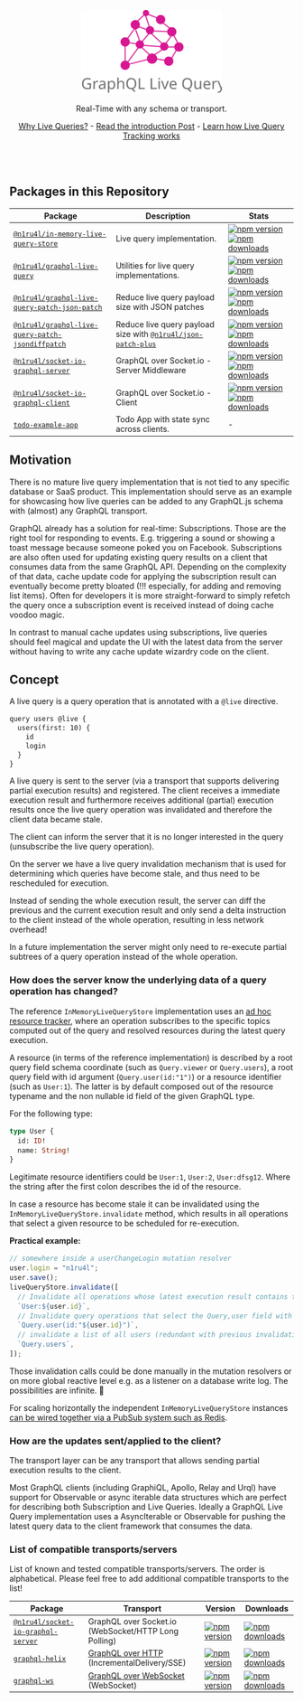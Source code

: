 <p align="center">
  <img src="assets/logo.svg" width="250" alt="GraphQL Live Query" />
   <br />
  <p align="center">
  Real-Time with any schema or transport.
  </p>
  <p align="center">
    <a href="https://the-guild.dev/blog/subscriptions-and-live-queries-real-time-with-graphql">Why Live Queries?</a>
    - <a href="https://dev.to/n1ru4l/graphql-live-queries-with-socket-io-4mh6">Read the introduction Post</a>
    - <a href="https://dev.to/n1ru4l/collecting-graphql-live-query-resource-identifier-with-graphql-tools-5fm5">Learn how Live Query Tracking works</a>
  </p>
  <br />
  <br />
</p>

## Packages in this Repository

| Package                                                                                             | Description                                                                                                                                      | Stats                                                                                                                                                                                                                                                                                                                                                              |
| --------------------------------------------------------------------------------------------------- | ------------------------------------------------------------------------------------------------------------------------------------------------ | ------------------------------------------------------------------------------------------------------------------------------------------------------------------------------------------------------------------------------------------------------------------------------------------------------------------------------------------------------------------ |
| [`@n1ru4l/in-memory-live-query-store`](packages/in-memory-live-query-store)                         | Live query implementation.                                                                                                                       | [![npm version](https://img.shields.io/npm/v/@n1ru4l/in-memory-live-query-store.svg)](https://www.npmjs.com/package/@n1ru4l/in-memory-live-query-store) [![npm downloads](https://img.shields.io/npm/dm/@n1ru4l/in-memory-live-query-store.svg)](https://www.npmjs.com/package/@n1ru4l/in-memory-live-query-store)                                                 |
| [`@n1ru4l/graphql-live-query`](packages/graphql-live-query)                                         | Utilities for live query implementations.                                                                                                        | [![npm version](https://img.shields.io/npm/v/@n1ru4l/graphql-live-query.svg)](https://www.npmjs.com/package/@n1ru4l/graphql-live-query) [![npm downloads](https://img.shields.io/npm/dm/@n1ru4l/graphql-live-query.svg)](https://www.npmjs.com/package/@n1ru4l/graphql-live-query)                                                                                 |
| [`@n1ru4l/graphql-live-query-patch-json-patch`](packages/graphql-live-query-patch-json-patch)       | Reduce live query payload size with JSON patches                                                                                                 | [![npm version](https://img.shields.io/npm/v/@n1ru4l/graphql-live-query-patch-json-patch.svg)](https://www.npmjs.com/package/@n1ru4l/graphql-live-query-patch-json-patch) [![npm downloads](https://img.shields.io/npm/dm/@n1ru4l/graphql-live-query-patch-json-patch.svg)](https://www.npmjs.com/package/@n1ru4l/graphql-live-query-patch-json-patch)             |
| [`@n1ru4l/graphql-live-query-patch-jsondiffpatch`](packages/graphql-live-query-patch-jsondiffpatch) | Reduce live query payload size with [`@n1ru4l/json-patch-plus`](https://github.com/n1ru4l/graphql-live-query/blob/main/packages/json-patch-plus) | [![npm version](https://img.shields.io/npm/v/@n1ru4l/graphql-live-query-patch-jsondiffpatch.svg)](https://www.npmjs.com/package/@n1ru4l/graphql-live-query-patch-jsondiffpatch) [![npm downloads](https://img.shields.io/npm/dm/@n1ru4l/graphql-live-query-patch-jsondiffpatch.svg)](https://www.npmjs.com/package/@n1ru4l/graphql-live-query-patch-jsondiffpatch) |
| [`@n1ru4l/socket-io-graphql-server`](packages/socket-io-graphql-server)                             | GraphQL over Socket.io - Server Middleware                                                                                                       | [![npm version](https://img.shields.io/npm/v/@n1ru4l/socket-io-graphql-server.svg)](https://www.npmjs.com/package/@n1ru4l/socket-io-graphql-server) [![npm downloads](https://img.shields.io/npm/dm/@n1ru4l/socket-io-graphql-server.svg)](https://www.npmjs.com/package/@n1ru4l/socket-io-graphql-server)                                                         |
| [`@n1ru4l/socket-io-graphql-client`](packages/socket-io-graphql-client)                             | GraphQL over Socket.io - Client                                                                                                                  | [![npm version](https://img.shields.io/npm/v/@n1ru4l/socket-io-graphql-client.svg)](https://www.npmjs.com/package/@n1ru4l/socket-io-graphql-client) [![npm downloads](https://img.shields.io/npm/dm/@n1ru4l/socket-io-graphql-client.svg)](https://www.npmjs.com/package/@n1ru4l/socket-io-graphql-client)                                                         |
| [`todo-example-app`](packages/todo-example)                                                         | Todo App with state sync across clients.                                                                                                         | -                                                                                                                                                                                                                                                                                                                                                                  |

## Motivation

There is no mature live query implementation that is not tied to any specific database or SaaS product. This implementation should serve as an example for showcasing how live queries can be added to any GraphQL.js schema with (almost) any GraphQL transport.

GraphQL already has a solution for real-time: Subscriptions. Those are the right tool for responding to events. E.g. triggering a sound or showing a toast message because someone poked you on Facebook. Subscriptions are also often used for updating existing query results on a client that consumes data from the same GraphQL API. Depending on the complexity of that data, cache update code for applying the subscription result can eventually become pretty bloated (!!! especially, for adding and removing list items). Often for developers it is more straight-forward to simply refetch the query once a subscription event is received instead of doing cache voodoo magic.

In contrast to manual cache updates using subscriptions, live queries should feel magical and update the UI with the latest data from the server without having to write any cache update wizardry code on the client.

## Concept

A live query is a query operation that is annotated with a `@live` directive.

```gql
query users @live {
  users(first: 10) {
    id
    login
  }
}
```

A live query is sent to the server (via a transport that supports delivering partial execution results) and registered.
The client receives a immediate execution result and furthermore receives additional (partial) execution results once the live query operation was invalidated and therefore the client data became stale.

The client can inform the server that it is no longer interested in the query (unsubscribe the live query operation).

On the server we have a live query invalidation mechanism that is used for determining which queries have become stale, and thus need to be rescheduled for execution.

Instead of sending the whole execution result, the server can diff the previous and the current execution result and only send a delta instruction to the client instead of the whole operation, resulting in less network overhead!

In a future implementation the server might only need to re-execute partial subtrees of a query operation instead of the whole operation.

### How does the server know the underlying data of a query operation has changed?

The reference `InMemoryLiveQueryStore` implementation uses an [ad hoc resource tracker](https://github.com/n1ru4l/graphql-live-query/tree/main/packages/in-memory-live-query-store/src/ResourceTracker.ts#L10), where an operation subscribes to the specific topics computed out of the query and resolved resources during the latest query execution.

A resource (in terms of the reference implementation) is described by a root query field schema coordinate (such as `Query.viewer` or `Query.users`), a root query field with id argument (`Query.user(id:"1")`) or a resource identifier (such as `User:1`). The latter is by default composed out of the resource typename and the non nullable id field of the given GraphQL type.

For the following type:

```graphql
type User {
  id: ID!
  name: String!
}
```

Legitimate resource identifiers could be `User:1`, `User:2`, `User:dfsg12`. Where the string after the first colon describes the id of the resource.

In case a resource has become stale it can be invalidated using the `InMemoryLiveQueryStore.invalidate` method, which results in all operations that select a given resource to be scheduled for re-execution.

**Practical example:**

```js
// somewhere inside a userChangeLogin mutation resolver
user.login = "n1ru4l";
user.save();
liveQueryStore.invalidate([
  // Invalidate all operations whose latest execution result contains the given user
  `User:${user.id}`,
  // Invalidate query operations that select the Query,user field with the id argument
  `Query.user(id:"${user.id}")`,
  // invalidate a list of all users (redundant with previous invalidations)
  `Query.users`,
]);
```

Those invalidation calls could be done manually in the mutation resolvers or on more global reactive level e.g. as a listener on a database write log. The possibilities are infinite. 🤔

For scaling horizontally the independent `InMemoryLiveQueryStore` instances [can be wired together via a PubSub system such as Redis](./packages/example-redis).

### How are the updates sent/applied to the client?

The transport layer can be any transport that allows sending partial execution results to the client.

Most GraphQL clients (including GraphiQL, Apollo, Relay and Urql) have support for Observable or async iterable data structures which are perfect for describing both Subscription and Live Queries. Ideally a GraphQL Live Query implementation uses a AsyncIterable or Observable for pushing the latest query data to the client framework that consumes the data.

### List of compatible transports/servers

List of known and tested compatible transports/servers. The order is alphabetical. Please feel free to add additional compatible transports to the list!

| Package                                                                                                                          | Transport                                                                                   | Version                                                                                                                                                                         | Downloads                                                                                                                                                                          |
| -------------------------------------------------------------------------------------------------------------------------------- | ------------------------------------------------------------------------------------------- | ------------------------------------------------------------------------------------------------------------------------------------------------------------------------------- | ---------------------------------------------------------------------------------------------------------------------------------------------------------------------------------- |
| [`@n1ru4l/socket-io-graphql-server`](https://github.com/n1ru4l/graphql-live-queries/blob/main/packages/socket-io-graphql-server) | GraphQL over Socket.io (WebSocket/HTTP Long Polling)                                        | [![npm version](https://badge.fury.io/js/%40n1ru4l%2Fsocket-io-graphql-server.svg)](https://github.com/n1ru4l/graphql-live-queries/blob/main/packages/socket-io-graphql-server) | [![npm downloads](https://img.shields.io/npm/dm/@n1ru4l/socket-io-graphql-server.svg)](https://github.com/n1ru4l/graphql-live-queries/blob/main/packages/socket-io-graphql-server) |
| [`graphql-helix`](https://github.com/danielrearden/graphql-helix)                                                                | [GraphQL over HTTP](https://github.com/graphql/graphql-over-http) (IncrementalDelivery/SSE) | [![npm version](https://badge.fury.io/js/graphql-helix.svg)](https://github.com/danielrearden/graphql-helix)                                                                    | [![npm downloads](https://img.shields.io/npm/dm/graphql-helix.svg)](https://github.com/danielrearden/graphql-helix)                                                                |
| [`graphql-ws`](https://github.com/enisdenjo/graphql-ws)                                                                          | [GraphQL over WebSocket](https://github.com/graphql/graphql-over-http/pull/140) (WebSocket) | [![npm version](https://badge.fury.io/js/graphql-ws.svg)](https://github.com/enisdenjo/graphql-ws)                                                                              | [![npm downloads](https://img.shields.io/npm/dm/graphql-ws.svg)](https://github.com/enisdenjo/graphql-ws)                                                                          |

